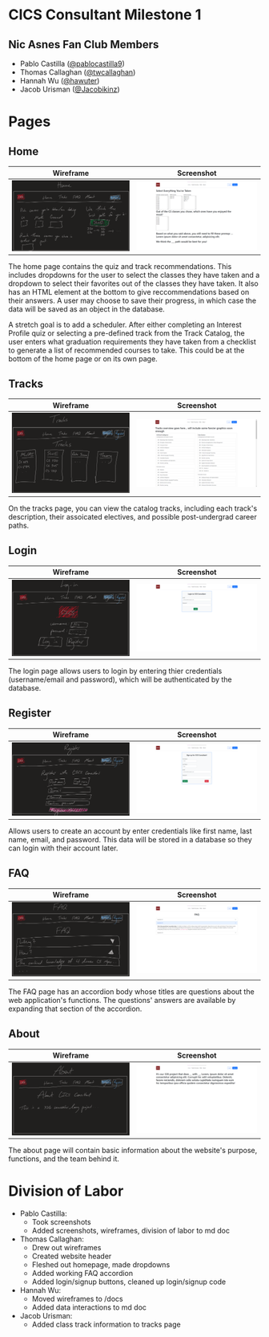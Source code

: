 #  CICS Consultant Milestone 1

## Nic Asnes Fan Club Members
- Pablo Castilla ([@pablocastilla9](https://github.com/pablocastilla9))
- Thomas Callaghan ([@twcallaghan](https://github.com/twcallaghan))
- Hannah Wu ([@hawuter](https://github.com/hawuter))
- Jacob Urisman ([@Jacobikinz](https://github.com/Jacobikinz))

# Pages

## Home
Wireframe |Screenshot
:--------:|:--------:
![](wireframes/home.png?raw=true)|![](screenshots/home.png?raw=true)

The home page contains the quiz and track recommendations. This includes dropdowns for the user to select the classes they have taken and a dropdown to select their favorites out of the classes they have taken. It also has an HTML element at the bottom to give reccommendations based on their answers. A user may choose to save their progress, in which case the data will be saved as an object in the database.

A stretch goal is to add a scheduler. After either completing an Interest Profile quiz or selecting a pre-defined track from the Track Catalog, the user enters what graduation requirements they have taken from a checklist to generate a list of recommended courses to take. This could be at the bottom of the home page or on its own page.

## Tracks
Wireframe |Screenshot
:--------:|:--------:
![](wireframes/tracks.png?raw=true)|![](screenshots/tracks.png?raw=true)

On the tracks page, you can view the catalog tracks, including each track's description, their assoicated electives, and possible post-undergrad career paths.

## Login
Wireframe |Screenshot
:--------:|:--------:
![](wireframes/login.png?raw=true)|![](screenshots/login.png?raw=true)

The login page allows users to login by entering thier credentials (username/email and password), which will be authenticated by the database.

## Register
Wireframe |Screenshot
:--------:|:--------:
![](wireframes/register.png?raw=true)|![](screenshots/register.png?raw=true)

Allows users to create an account by enter credentials like first name, last name, email, and password. This data will be stored in a database so they can login with their account later.

## FAQ
Wireframe |Screenshot
:--------:|:--------:
![](wireframes/faq.png?raw=true)|![](screenshots/faq.png?raw=true)

The FAQ page has an accordion body whose titles are questions about the web application's functions. The questions' answers are available by expanding that section of the accordion.


## About
Wireframe |Screenshot
:--------:|:--------:
![](wireframes/about.png?raw=true)|![](screenshots/about.png?raw=true)

The about page will contain basic information about the website's purpose, functions, and the team behind it. 

# Division of Labor
- Pablo Castilla:
  - Took screenshots
  - Added screenshots, wireframes, division of labor to md doc
- Thomas Callaghan:
  - Drew out wireframes
  - Created website header
  - Fleshed out homepage, made dropdowns
  - Added working FAQ accordion
  - Added login/signup buttons, cleaned up login/signup code
- Hannah Wu:
  - Moved wireframes to /docs
  - Added data interactions to md doc
- Jacob Urisman: 
  - Added class track information to tracks page
